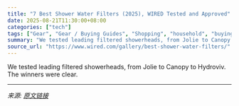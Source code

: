 ```yaml
---
title: "7 Best Shower Water Filters (2025), WIRED Tested and Approved"
date: 2025-08-21T11:30:00+08:00
categories: ["tech"]
tags: ["Gear", "Gear / Buying Guides", "Shopping", "household", "buying guides", "bathroom", "Streaming Content"]
summary: "We tested leading filtered showerheads, from Jolie to Canopy to Hydroviv. The winners were clear."
source_url: "https://www.wired.com/gallery/best-shower-water-filters/"
---
```


We tested leading filtered showerheads, from Jolie to Canopy to Hydroviv. The winners were clear.

---

*来源: [原文链接](https://www.wired.com/gallery/best-shower-water-filters/)*
